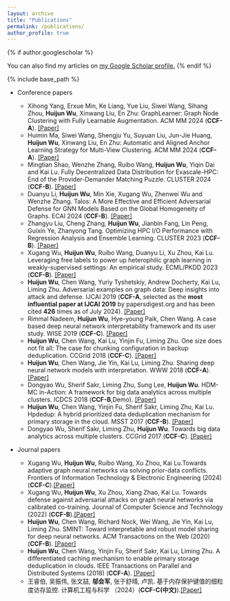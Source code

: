 ```yaml
---
layout: archive
title: "Publications"
permalink: /publications/
author_profile: true
---
```


{% if author.googlescholar %}

  You can also find my articles on <u><a href="{{author.googlescholar}}">my Google Scholar profile</a>.</u>
{% endif %}

{% include base_path %}




* Conference papers
  * Xihong Yang, Erxue Min, Ke Liang, Yue Liu, Siwei Wang, Sihang Zhou, **Huijun Wu**, Xinwang Liu, En Zhu: GraphLearner: Graph Node Clustering with Fully Learnable Augmentation. ACM MM 2024 (**CCF-A**). [[Paper]](http://sktzwhj.github.io/files/MM24-2.pdf)
  * Huimin Ma, Siwei Wang, Shengju Yu, Suyuan Liu, Jun-Jie Huang, **Huijun Wu**, Xinwang Liu, En Zhu: Automatic and Aligned Anchor Learning Strategy for Multi-View Clustering. ACM MM 2024 (**CCF-A**). [[Paper]](http://sktzwhj.github.io/files/MM24-1.pdf)
  * Mingtian Shao, Wenzhe Zhang, Ruibo Wang, **Huijun Wu**, Yiqin Dai and Kai Lu. Fully Decentralized Data Distribution for Exascale-HPC: End of the Provider-Demander Matching Puzzle. CLUSTER 2024 (**CCF-B**). [[Paper]](http://sktzwhj.github.io/files/CLUSTER24.pdf)
  * Duanyu Li, **Huijun Wu**, Min Xie, Xugang Wu, Zhenwei Wu and Wenzhe Zhang. Talos: A More Effective and Efficient Adversarial Defense for GNN Models Based on the Global Homogeneity of Graphs. ECAI 2024 (**CCF-B**). [[Paper]](http://sktzwhj.github.io/files/ECAI24.pdf)
  * Zhangyu Liu, Cheng Zhang, **Huijun Wu**, Jianbin Fang, Lin Peng, Guixin Ye, Zhanyong Tang. Optimizing HPC I/O Performance with Regression Analysis and Ensemble Learning. CLUSTER 2023 (**CCF-B**). [[Paper]](https://ieeexplore.ieee.org/abstract/document/10319976/)
  * Xugang Wu, **Huijun Wu**, Ruibo Wang, Duanyu Li, Xu Zhou, Kai Lu. Leveraging free labels to power up heterophilic graph learning in weakly-supervised settings: An empirical study. ECML/PKDD 2023 (**CCF-B**). [[Paper]](https://dl.acm.org/doi/abs/10.1007/978-3-031-43418-1_9)
  * **Huijun Wu**, Chen Wang, Yuriy Tyshetskiy, Andrew Docherty, Kai Lu, Liming Zhu. Adversarial examples on graph data: Deep insights into attack and defense. IJCAI 2019 (**CCF-A**, selected as the **most influential paper at IJCAI 2019** by papersdigest.org and has been cited **426** times as of July 2024). [[Paper]](http://sktzwhj.github.io/files/IJCAI19.pdf)
  *  Rimmal Nadeem, **Huijun Wu**, Hye-young Paik, Chen Wang. A case based deep neural network interpretability framework and its user study. WISE 2019 (**CCF-C**). [[Paper]](https://link.springer.com/chapter/10.1007/978-3-030-34223-4_10)
  * **Huijun Wu**, Chen Wang, Kai Lu, Yinjin Fu, Liming Zhu. One size does not fit all: The case for chunking configuration in backup deduplication. CCGrid 2018 (**CCF-C**). [[Paper]](http://sktzwhj.github.io/files/CCGRID18.pdf)
  *  **Huijun Wu**, Chen Wang, Jie Yin, Kai Lu, Liming Zhu. Sharing deep neural network models with interpretation. WWW 2018 (**CCF-A**). [[Paper]](http://sktzwhj.github.io/files/WWW18.pdf)
  * Dongyao Wu, Sherif Sakr, Liming Zhu, Sung Lee, **Huijun Wu**. HDM-MC in-Action: A framework for big data analytics across multiple clusters. ICDCS 2018 (**CCF-B**,Demo).  [[Paper]](http://sktzwhj.github.io/files/ICDCS18.pdf)
  * **Huijun Wu**, Chen Wang, Yinjin Fu, Sherif Sakr, Liming Zhu, Kai Lu. Hpdedup: A hybrid prioritized data deduplication mechanism for primary storage in the cloud. MSST 2017 (**CCF-B**). [[Paper]](https://msstconference.org/MSST-history/2017/index.html)
  * Dongyao Wu, Sherif Sakr, Liming Zhu, **Huijun Wu**. Towards big data analytics across multiple clusters. CCGrid 2017 (**CCF-C**). [[Paper]](http://sktzwhj.github.io/files/CCGRID17.pdf)





* Journal papers
  * Xugang Wu, **Huijun Wu**, Ruibo Wang, Xu Zhou, Kai Lu.Towards adaptive graph neural networks via solving prior-data conflicts. Frontiers of Information Technology & Electronic Engineering (2024) (**CCF-C**).[[Paper]](http://sktzwhj.github.io/files/FITEE24.pdf) 
  * Xugang Wu, **Huijun Wu**, Xu Zhou, Xiang Zhao, Kai Lu. Towards defense against adversarial attacks on graph neural networks via calibrated co-training. Journal of Computer Science and Technology  (2022) (**CCF-B**).[[Paper]](http://sktzwhj.github.io/files/JCST22.pdf)
  * **Huijun Wu**, Chen Wang, Richard Nock, Wei Wang, Jie Yin, Kai Lu, Liming Zhu. SMINT: Toward interpretable and robust model sharing for deep neural networks. ACM Transactions on the Web (2020) (**CCF-B**). [[Paper]](http://sktzwhj.github.io/files/TWEB20.pdf)
  * **Huijun Wu**, Chen Wang, Yinjin Fu, Sherif Sakr, Kai Lu, Liming Zhu. A differentiated caching mechanism to enable primary storage deduplication in clouds. IEEE Transactions on Parallel and Distributed Systems (2018) (**CCF-A**). [[Paper]](http://sktzwhj.github.io/files/TPDS18.pdf)
  * 王睿伯, 吴振伟, 张文喆, **邬会军**, 张于舒晴, 卢凯. 基于内存保护键值的细粒度访存监控. 计算机工程与科学 （2024）(**CCF-C(中文)**).[[Paper]](https://www.cnki.com.cn/Article/CJFDTotal-JSJK202401003.htm)


